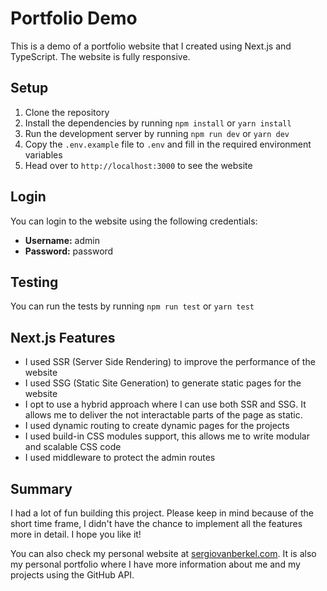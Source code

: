 # Portfolio Demo

This is a demo of a portfolio website that I created using Next.js and TypeScript. The website is fully responsive.

## Setup

1. Clone the repository
2. Install the dependencies by running `npm install` or `yarn install`
3. Run the development server by running `npm run dev` or `yarn dev`
4. Copy the `.env.example` file to `.env` and fill in the required environment variables
5. Head over to `http://localhost:3000` to see the website

## Login

You can login to the website using the following credentials:

- **Username:** admin
- **Password:** password

## Testing

You can run the tests by running `npm run test` or `yarn test`

## Next.js Features

- I used SSR (Server Side Rendering) to improve the performance of the website
- I used SSG (Static Site Generation) to generate static pages for the website
- I opt to use a hybrid approach where I can use both SSR and SSG. It allows me to deliver the not interactable parts of the page as static.
- I used dynamic routing to create dynamic pages for the projects
- I used build-in CSS modules support, this allows me to write modular and scalable CSS code
- I used middleware to protect the admin routes

## Summary

I had a lot of fun building this project. Please keep in mind because of the short time frame, I didn't have the chance to implement all the features more in detail. I hope you like it!

You can also check my personal website at [sergiovanberkel.com](https://sergiovanberkel.com/). It is also my personal portfolio where I have more information about me and my projects using the GitHub API.
